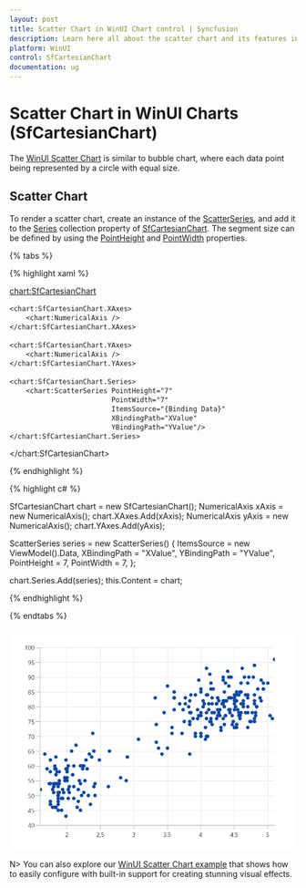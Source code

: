 ```yaml
---
layout: post
title: Scatter Chart in WinUI Chart control | Syncfusion
description: Learn here all about the scatter chart and its features in Syncfusion WinUI Chart (SfCartesianChart) control.
platform: WinUI
control: SfCartesianChart
documentation: ug
---
```


# Scatter Chart in WinUI Charts (SfCartesianChart)

The [WinUI Scatter Chart](https://www.syncfusion.com/winui-controls/charts/winui-scatter-chart) is similar to bubble chart, where each data point being represented by a circle with equal size.

## Scatter Chart

To render a scatter chart, create an instance of the [ScatterSeries](https://help.syncfusion.com/cr/winui/Syncfusion.UI.Xaml.Charts.ScatterSeries.html), and add it to the [Series](https://help.syncfusion.com/cr/winui/Syncfusion.UI.Xaml.Charts.SfCartesianChart.html#Syncfusion_UI_Xaml_Charts_SfCartesianChart_Series) collection property of [SfCartesianChart](https://help.syncfusion.com/cr/winui/Syncfusion.UI.Xaml.Charts.SfCartesianChart.html). The segment size can be defined by using the [PointHeight](https://help.syncfusion.com/cr/winui/Syncfusion.UI.Xaml.Charts.ScatterSeries.html#Syncfusion_UI_Xaml_Charts_ScatterSeries_PointHeight) and [PointWidth](https://help.syncfusion.com/cr/winui/Syncfusion.UI.Xaml.Charts.ScatterSeries.html#Syncfusion_UI_Xaml_Charts_ScatterSeries_PointWidth) properties.

{% tabs %}

{% highlight xaml %}

<chart:SfCartesianChart>

    <chart:SfCartesianChart.XAxes>
        <chart:NumericalAxis />
    </chart:SfCartesianChart.XAxes>

    <chart:SfCartesianChart.YAxes>
        <chart:NumericalAxis />
    </chart:SfCartesianChart.YAxes>  
                
    <chart:SfCartesianChart.Series>
        <chart:ScatterSeries PointHeight="7" 
							 PointWidth="7" 
							 ItemsSource="{Binding Data}" 
							 XBindingPath="XValue" 
							 YBindingPath="YValue"/>
    </chart:SfCartesianChart.Series>

</chart:SfCartesianChart>

{% endhighlight %}

{% highlight c# %}

SfCartesianChart chart = new SfCartesianChart();
NumericalAxis xAxis = new NumericalAxis();
chart.XAxes.Add(xAxis);
NumericalAxis yAxis = new NumericalAxis();
chart.YAxes.Add(yAxis);

ScatterSeries series = new ScatterSeries()
{
    ItemsSource = new ViewModel().Data,
    XBindingPath = "XValue",
    YBindingPath = "YValue",
    PointHeight = 7,
    PointWidth = 7,
};

chart.Series.Add(series);
this.Content = chart;

{% endhighlight %}

{% endtabs %}

![Scatter chart type in WinUI Chart](Chart-types_images/WinUI_scatter_chart.png)

N> You can also explore our [WinUI Scatter Chart example](https://github.com/syncfusion/winui-demos/blob/master/chart/Views/Basic%20Charts/ScatterChart.xaml) that shows how to easily configure with built-in support for creating stunning visual effects.
